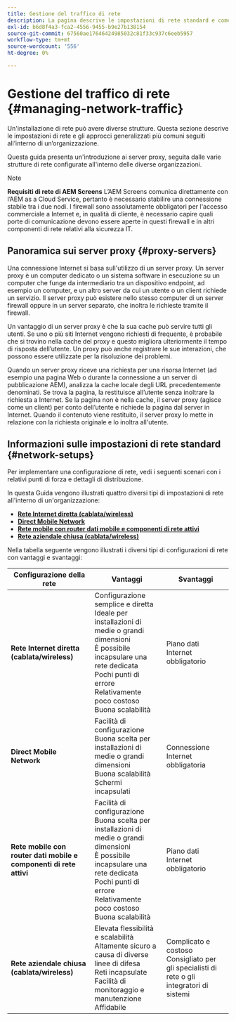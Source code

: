 ```yaml
---
title: Gestione del traffico di rete
description: La pagina descrive le impostazioni di rete standard e come gestire il traffico di rete.
exl-id: b6d8f4a3-fca2-4556-9455-b9e27b138154
source-git-commit: 67560ae17646424985032c81f33c937c6eeb5957
workflow-type: tm+mt
source-wordcount: '556'
ht-degree: 0%

---
```


# Gestione del traffico di rete {#managing-network-traffic}

Un&#39;installazione di rete può avere diverse strutture. Questa sezione descrive le impostazioni di rete e gli approcci generalizzati più comuni seguiti all’interno di un’organizzazione.

Questa guida presenta un&#39;introduzione ai server proxy, seguita dalle varie strutture di rete configurate all&#39;interno delle diverse organizzazioni.

>[!NOTE]
>**Requisiti di rete di AEM Screens**
>L’AEM Screens comunica direttamente con l’AEM as a Cloud Service, pertanto è necessario stabilire una connessione stabile tra i due nodi. I firewall sono assolutamente obbligatori per l&#39;accesso commerciale a Internet e, in qualità di cliente, è necessario capire quali porte di comunicazione devono essere aperte in questi firewall e in altri componenti di rete relativi alla sicurezza IT.

## Panoramica sui server proxy {#proxy-servers}

Una connessione Internet si basa sull&#39;utilizzo di un server proxy. Un server proxy è un computer dedicato o un sistema software in esecuzione su un computer che funge da intermediario tra un dispositivo endpoint, ad esempio un computer, e un altro server da cui un utente o un client richiede un servizio. Il server proxy può esistere nello stesso computer di un server firewall oppure in un server separato, che inoltra le richieste tramite il firewall.

Un vantaggio di un server proxy è che la sua cache può servire tutti gli utenti. Se uno o più siti Internet vengono richiesti di frequente, è probabile che si trovino nella cache del proxy e questo migliora ulteriormente il tempo di risposta dell’utente. Un proxy può anche registrare le sue interazioni, che possono essere utilizzate per la risoluzione dei problemi.

Quando un server proxy riceve una richiesta per una risorsa Internet (ad esempio una pagina Web o durante la connessione a un server di pubblicazione AEM), analizza la cache locale degli URL precedentemente denominati. Se trova la pagina, la restituisce all’utente senza inoltrare la richiesta a Internet. Se la pagina non è nella cache, il server proxy (agisce come un client) per conto dell’utente e richiede la pagina dal server in Internet. Quando il contenuto viene restituito, il server proxy lo mette in relazione con la richiesta originale e lo inoltra all&#39;utente.

## Informazioni sulle impostazioni di rete standard {#network-setups}

Per implementare una configurazione di rete, vedi i seguenti scenari con i relativi punti di forza e dettagli di distribuzione.

In questa Guida vengono illustrati quattro diversi tipi di impostazioni di rete all&#39;interno di un&#39;organizzazione:

* **[Rete Internet diretta (cablata/wireless)](/help/using/direct-internet-network.md)**
* **[Direct Mobile Network](/help/using/mobile-network.md)**
* **[Rete mobile con router dati mobile e componenti di rete attivi](/help/using/mobile-network-router.md)**
* **[Rete aziendale chiusa (cablata/wireless)](/help/using/enclosed-corporate-network.md)**

Nella tabella seguente vengono illustrati i diversi tipi di configurazioni di rete con vantaggi e svantaggi:

| Configurazione della rete | Vantaggi | Svantaggi |
|--- |--- |--- |
| **Rete Internet diretta (cablata/wireless)** | Configurazione semplice e diretta<br>Ideale per installazioni di medie o grandi dimensioni<br>È possibile incapsulare una rete dedicata<br>Pochi punti di errore<br>Relativamente poco costoso<br>Buona scalabilità | Piano dati Internet obbligatorio |
| **Direct Mobile Network** | Facilità di configurazione<br>Buona scelta per installazioni di medie o grandi dimensioni<br>Buona scalabilità<br>Schermi incapsulati | Connessione Internet obbligatoria |
| **Rete mobile con router dati mobile e componenti di rete attivi** | Facilità di configurazione<br>Buona scelta per installazioni di medie o grandi dimensioni<br>È possibile incapsulare una rete dedicata<br>Pochi punti di errore<br>Relativamente poco costoso<br>Buona scalabilità | Piano dati Internet obbligatorio |
| **Rete aziendale chiusa (cablata/wireless)** | Elevata flessibilità e scalabilità<br>Altamente sicuro a causa di diverse linee di difesa<br>Reti incapsulate<br>Facilità di monitoraggio e manutenzione<br>Affidabile | Complicato e costoso<br>Consigliato per gli specialisti di rete o gli integratori di sistemi |
